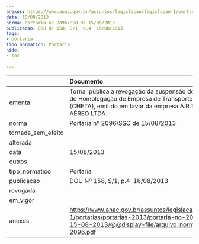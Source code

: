 ```yaml
---
anexos: https://www.anac.gov.br/assuntos/legislacao/legislacao-1/portarias/portarias-2013/portaria-no-2096-sso-de-15-08-2013/@@display-file/arquivo_norma/PA2013-2096.pdf
data: 15/08/2013
norma: Portaria nº 2096/SSO de 15/08/2013
publicacao: DOU Nº 158, S/1, p.4  16/08/2013
tags:
- portaria
tipo_normatico: Portaria
hide: 
- toc 
 
---
```


|                    | Documento                                                                                                                                                         |
|:-------------------|:------------------------------------------------------------------------------------------------------------------------------------------------------------------|
| ementa             | Torna  pública a revogação da suspensão do Certificado de Homologação de Empresa de Transporte Aéreo (CHETA), emitido em favor da empresa A.R.T. TÁXI AÉREO LTDA. |
| norma              | Portaria nº 2096/SSO de 15/08/2013                                                                                                                                |
| tornada_sem_efeito |                                                                                                                                                                   |
| alterada           |                                                                                                                                                                   |
| data               | 15/08/2013                                                                                                                                                        |
| outros             |                                                                                                                                                                   |
| tipo_normatico     | Portaria                                                                                                                                                          |
| publicacao         | DOU Nº 158, S/1, p.4  16/08/2013                                                                                                                                  |
| revogada           |                                                                                                                                                                   |
| em_vigor           |                                                                                                                                                                   |
| anexos             | https://www.anac.gov.br/assuntos/legislacao/legislacao-1/portarias/portarias-2013/portaria-no-2096-sso-de-15-08-2013/@@display-file/arquivo_norma/PA2013-2096.pdf |